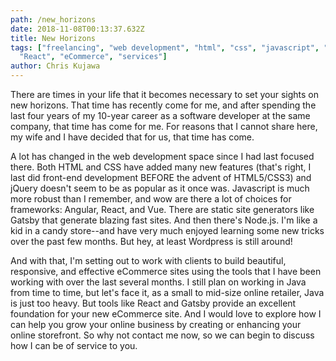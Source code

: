 ```yaml
---
path: /new_horizons
date: 2018-11-08T00:13:37.632Z
title: New Horizons
tags: ["freelancing", "web development", "html", "css", "javascript", "Gatsby",
  "React", "eCommerce", "services"]
author: Chris Kujawa
---
```

There are times in your life that it becomes necessary to set your sights on new horizons. That time has recently come for me, and after spending the last four years of my 10-year career as a software developer at the same company, that time has come for me. For reasons that I cannot share here, my wife and I have decided that for us, that time has come. 

A lot has changed in the web development space since I had last focused there. Both HTML and CSS have added many new features (that's right, I last did front-end development BEFORE the advent of HTML5/CSS3) and jQuery doesn't seem to be as popular as it once was. Javascript is much more robust than I remember, and wow are there a lot of choices for frameworks: Angular, React, and Vue. There are static site generators like Gatsby that generate blazing fast sites. And then there's Node.js. I'm like a kid in a candy store--and have very much enjoyed learning some new tricks over the past few months. But hey, at least Wordpress is still around!

And with that, I'm setting out to work with clients to build beautiful, responsive, and effective eCommerce sites using the tools that I have been working with over the last several months. I still plan on working in Java from time to time, but let's face it, as a small to mid-size online retailer, Java is just too heavy. But tools like React and Gatsby provide an excellent foundation for your new eCommerce site. And I would love to explore how I can help you grow your online business by creating or enhancing your online storefront. So why not contact me now, so we can begin to discuss how I can be of service to you.
